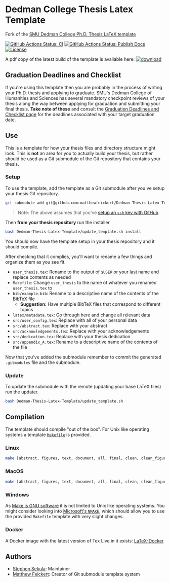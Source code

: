 # Dedman College Thesis Latex Template

Fork of the [SMU Dedman College Ph.D. Thesis LaTeX template](https://www.smu.edu/graduate/CurrentStudents/Graduation/DissThesisGuide)

[![GitHub Actions Status: CI](https://github.com/matthewfeickert/Dedman-Thesis-Latex-Template/workflows/CI/badge.svg)](https://github.com/matthewfeickert/Dedman-Thesis-Latex-Template/actions?query=workflow%3A"CI"+branch%3Amain)
[![GitHub Actions Status: Publish Docs](https://github.com/matthewfeickert/Dedman-Thesis-Latex-Template/workflows/Publish%20docs/badge.svg)](https://github.com/matthewfeickert/Dedman-Thesis-Latex-Template/actions?query=workflow%3A"Publish+docs"+branch%3Amain)
[![License](https://img.shields.io/badge/License-BSD%203--Clause-blue.svg)](https://opensource.org/licenses/BSD-3-Clause)

A pdf copy of the latest build of the template is available here:
[![download](https://img.shields.io/badge/download-template%20build-blue.svg)](https://matthewfeickert.github.io/Dedman-Thesis-Latex-Template/template/template.pdf)

## Graduation Deadlines and Checklist

If you're using this template then you are probably in the process of writing your Ph.D. thesis and applying to graduate. SMU's Dedman College of Humanities and Sciences has several mandatory checkpoint reviews of your thesis along the way between applying for graduation and submitting your final thesis. **Take note of these** and consult the [Graduation Deadlines and Checklist page](https://www.smu.edu/graduate/CurrentStudents/Graduation/GraduationTimeline) for the deadlines associated with your target graduation date.

## Use

This is a template for how your thesis files and directory structure might look. This is **not** an area for you to actually build your thesis, but rather should be used as a Git submodule of the Git repository that contains your thesis.

### Setup

To use the template, add the template as a Git submodule after you've setup your thesis Git repository.

```bash
git submodule add git@github.com:matthewfeickert/Dedman-Thesis-Latex-Template.git
```

> Note: The above assumes that you've [setup an `ssh` key with GitHub](https://help.github.com/articles/adding-a-new-ssh-key-to-your-github-account/)

Then **from your thesis repository** run the installer

```bash
bash Dedman-Thesis-Latex-Template/update_template.sh install
```

You should now have the template setup in your thesis repository and it should compile.

After checking that it complies, you'll want to rename a few things and organize them as you see fit.

- `user_thesis.tex`: Rename to the output of `$USER` or your last name and replace contents as needed
- `Makefile`: Change `user_thesis` to the name of whatever you renamed `user_thesis.tex` to
- `bib/example.bib`: Rename to a descriptive name of the contents of the BibTeX file
   - **Suggestion:** Have multiple BibTeX files that correspond to different topics
- `latex/metadata.tex`: Go through here and change all relevant data
- `src/user_config.tex`: Replace with all of your personal data
- `src/abstract.tex`: Replace with your abstract
- `src/acknowledgements.tex`: Replace with your acknowledgements
- `src/dedication.tex`: Replace with your thesis dedication
- `src/appendix_A.tex`: Rename to a descriptive name of the contents of the file

Now that you've added the submodule remember to commit the generated `.gitmodules` file and the submodule.

### Update

To update the submodule with the remote (updating your base LaTeX files) run the updater.

```bash
bash Dedman-Thesis-Latex-Template/update_template.sh
```

## Compilation

The template should compile "out of the box". For Unix like operating systems a template [`Makefile`](https://github.com/matthewfeickert/Dedman-Thesis-Latex-Template/blob/main/Makefile) is provided.

### Linux

```bash
make [abstract, figures, text, document, all, final, clean, clean_figures, clean_drafts, realclean]
```

### MacOS

```bash
make [abstract, figures, text, document, all, final, clean, clean_figures, clean_drafts, realclean]
```

### Windows

As [Make is GNU software](https://www.gnu.org/software/make/) it is not limited to Unix like operating systems. You might consider looking into [Microsoft's `NMAKE`](https://msdn.microsoft.com/en-us/library/dd9y37ha.aspx), which should allow you to use the provided `Makefile` template with very slight changes.

### Docker

A Docker image with the latest version of Tex Live in it exists: [LaTeX-Docker](https://hub.docker.com/r/matthewfeickert/latex-docker/)


## Authors

 - [Stephen Sekula](https://github.com/stephensekula): Maintainer
 - [Matthew Feickert](https://github.com/matthewfeickert): Creator of Git submodule template system
